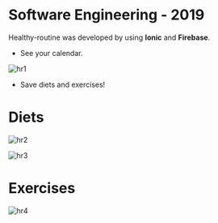# Software Engineering - 2019

Healthy-routine was developed by using **Ionic** and **Firebase**.

* See your calendar.

![hr1](https://user-images.githubusercontent.com/36536646/79826502-871b4880-8361-11ea-9883-de701ec4584b.PNG)

* Save diets and exercises!

# Diets

![hr2](https://user-images.githubusercontent.com/36536646/79826531-a2865380-8361-11ea-8499-a5b8b3148b60.PNG)

![hr3](https://user-images.githubusercontent.com/36536646/79826550-b0d46f80-8361-11ea-942b-3031093a338a.PNG)

# Exercises

![hr4](https://user-images.githubusercontent.com/36536646/79826574-ba5dd780-8361-11ea-84da-61773d15c468.PNG)
